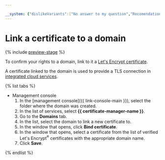 ```yaml
---

__system: {"dislikeVariants":["No answer to my question","Recomendations didn't help","The content doesn't match title","Other"]}
---
```

# Link a certificate to a domain

{% include [preview-stage](../../../_includes/certificate-manager/preview-stage.md) %}

To confirm your rights to a domain, link to it a [Let's Encrypt certificate](../../concepts/managed-certificate.md).

A certificate linked to the domain is used to provide a TLS connection in [integrated cloud services](../../concepts/domains/services.md).

{% list tabs %}

- Management console
    1. In the [management console]({{ link-console-main }}), select the folder where the domain was created.
    1. In the list of services, select **{{ certificate-manager-name }}**.
    1. Go to the **Domains** tab.
    1. In the list, select the domain to link a new certificate to.
    1. In the window that opens, click **Bind certificate**.
    1. In the window that opens, select a certificate from the list of verified Let's Encrypt<sup>®</sup> certificates with the appropriate domain name.
    1. Click **Save**.

{% endlist %}

